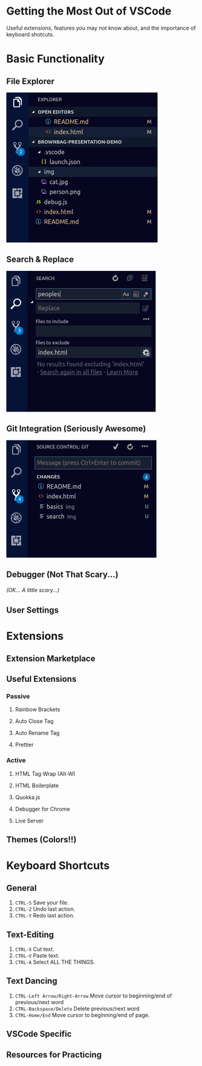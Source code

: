 # Getting the Most Out of VSCode

Useful extensions, features you may not know about, and the importance of keyboard shotcuts.

# Basic Functionality

## File Explorer

![alt text](./img/basics "The File Explorer")

## Search & Replace

![alt text](./img/search "The Search & Replace")

## Git Integration (Seriously Awesome)

![alt text](./img/git "Git")

## Debugger (Not That Scary...)

###### (OK... A little scary...)

## User Settings

# Extensions

## Extension Marketplace

## Useful Extensions

### Passive

1.  Rainbow Brackets

2.  Auto Close Tag

3.  Auto Rename Tag

4.  Prettier

### Active

1.  HTML Tag Wrap (Alt-W)

2.  HTML Boilerplate

3.  Quokka.js

4.  Debugger for Chrome

5.  Live Server

## Themes (Colors!!)

# Keyboard Shortcuts

## General

1.  `CTRL-S` Save your file.
2.  `CTRL-Z` Undo last action.
3.  `CTRL-Y` Redo last action.

## Text-Editing

1.  `CTRL-X` Cut text.
2.  `CTRL-V` Paste text.
3.  `CTRL-A` Select ALL THE THINGS.

## Text Dancing

1.  `CTRL-Left Arrow/Right-Arrow` Move cursor to beginning/end of previous/next word
2.  `CTRL-Backspace/Delete` Delete previous/next word
3.  `CTRL-Home/End` Move cursor to beginning/end of page.

## VSCode Specific

## Resources for Practicing
